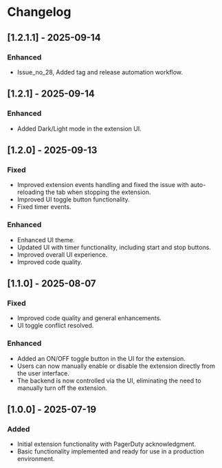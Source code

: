 # Changelog

## [1.2.1.1] - 2025-09-14

### Enhanced

- Issue_no_28, Added tag and release automation workflow.

## [1.2.1] - 2025-09-14

### Enhanced

- Added Dark/Light mode in the extension UI.

## [1.2.0] - 2025-09-13

### Fixed

- Improved extension events handling and fixed the issue with auto-reloading the tab when stopping the extension.
- Improved UI toggle button functionality.
- Fixed timer events.

### Enhanced

- Enhanced UI theme.
- Updated UI with timer functionality, including start and stop buttons.
- Improved overall UI experience.
- Improved code quality.

## [1.1.0] - 2025-08-07

### Fixed

- Improved code quality and general enhancements.
- UI toggle conflict resolved.

### Enhanced

- Added an ON/OFF toggle button in the UI for the extension.
- Users can now manually enable or disable the extension directly from the user interface.
- The backend is now controlled via the UI, eliminating the need to manually turn off the extension.

## [1.0.0] - 2025-07-19

### Added

- Initial extension functionality with PagerDuty acknowledgment.
- Basic functionality implemented and ready for use in a production environment.
